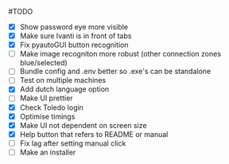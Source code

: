 #TODO

- [x] Show password eye more visible
- [x] Make sure Ivanti is in front of tabs
- [x] Fix pyautoGUI button recognition
- [ ] Make image recogniton more robust (other connection zones blue/selected)
- [ ] Bundle config and .env better so .exe's can be standalone
- [ ] Test on multiple machines
- [x] Add dutch language option
- [ ] Make UI prettier
- [x] Check Toledo login
- [x] Optimise timings
- [x] Make UI not dependent on screen size
- [x] Help button that refers to README or manual
- [ ] Fix lag after setting manual click
- [ ] Make an installer